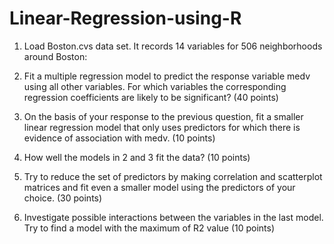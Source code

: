 # Linear-Regression-using-R

1.	Load Boston.cvs data set. It records 14 variables for 506 neighborhoods around Boston:


2.	Fit a multiple regression model to predict the response variable medv using all other variables. For which variables the corresponding regression coefficients are likely to be significant? (40 points)

3.	On the basis of your response to the previous question, fit a smaller linear regression model that only uses predictors for which there is evidence of association with medv. (10 points)

4.	How well the models in 2 and 3 fit the data? (10 points)


5.	Try to reduce the set of predictors by making correlation and scatterplot matrices and fit even a smaller model using the predictors of your choice. (30 points)


6.	Investigate possible interactions between the variables in the last model. Try to find a model with the maximum of R2 value (10 points)

